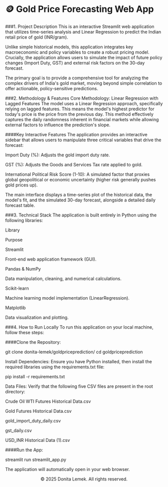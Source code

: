 
# 🪙 Gold Price Forecasting Web App
###1. Project Description
This is an interactive Streamlit web application that utilizes time-series analysis and Linear Regression to predict the Indian retail price of gold (INR/gram).

Unlike simple historical models, this application integrates key macroeconomic and policy variables to create a robust pricing model. Crucially, the application allows users to simulate the impact of future policy changes (Import Duty, GST) and external risk factors on the 30-day forecast.

The primary goal is to provide a comprehensive tool for analyzing the complex drivers of India's gold market, moving beyond simple correlation to offer actionable, policy-sensitive predictions.

###2. Methodology & Features
Core Methodology: Linear Regression with Lagged Features
The model uses a Linear Regression approach, specifically relying on lagged features. This means the model's highest predictor for today's price is the price from the previous day. This method effectively captures the daily randomness inherent in financial markets while allowing external factors to influence the prediction's slope.

####Key Interactive Features
The application provides an interactive sidebar that allows users to manipulate three critical variables that drive the forecast:

Import Duty (%): Adjusts the gold import duty rate.

GST (%): Adjusts the Goods and Services Tax rate applied to gold.

International Political Risk Score (1-10): A simulated factor that proxies global geopolitical or economic uncertainty (higher risk generally pushes gold prices up).

The main interface displays a time-series plot of the historical data, the model's fit, and the simulated 30-day forecast, alongside a detailed daily forecast table.

###3. Technical Stack
The application is built entirely in Python using the following libraries:

Library

Purpose

Streamlit

Front-end web application framework (GUI).

Pandas & NumPy

Data manipulation, cleaning, and numerical calculations.

Scikit-learn

Machine learning model implementation (LinearRegression).

Matplotlib

Data visualization and plotting.

###4. How to Run Locally
To run this application on your local machine, follow these steps:

####Clone the Repository:

git clone donita-lemek/goldpriceprediction/
cd goldpriceprediction

Install Dependencies: Ensure you have Python installed, then install the required libraries using the requirements.txt file:

pip install -r requirements.txt

Data Files: Verify that the following five CSV files are present in the root directory:

Crude Oil WTI Futures Historical Data.csv

Gold Futures Historical Data.csv

gold_import_duty_daily.csv

gst_daily.csv

USD_INR Historical Data (1).csv

####Run the App:

streamlit run streamlit_app.py

The application will automatically open in your web browser.

<p align="center">
&copy; 2025 Donita Lemek. All rights reserved.
</p>
